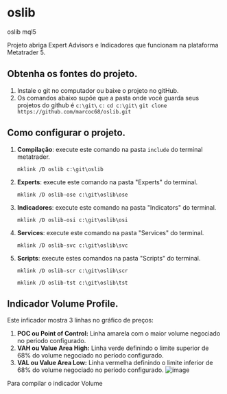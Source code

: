# oslib
 oslib mql5
 
 Projeto abriga Expert Advisors e Indicadores que funcionam na plataforma Metatrader 5.


## Obtenha os fontes do projeto.
1. Instale o git no computador ou baixe o projeto no gitHub.
2. Os comandos abaixo supõe que a pasta onde você guarda seus projetos do github é `c:\git\`
`c:`
`cd c:\git\`
`git clone https://github.com/marcoc68/oslib.git`

## Como configurar o projeto.
1. **Compilação**: execute este comando na pasta `include` do terminal metatrader.
   
    `mklink /D oslib c:\git\oslib`

2. **Experts**: execute este comando na pasta "Experts" do terminal.
   
   `mklink /D oslib-ose c:\git\oslib\ose`

3. **Indicadores**: execute este comando na pasta "Indicators" do terminal.
   
   `mklink /D oslib-osi c:\git\oslib\osi`

4. **Services**: execute este comando na pasta "Services" do terminal.
   
   `mklink /D oslib-svc c:\git\oslib\svc`

5. **Scripts**: execute estes comandos na pasta "Scripts" do terminal.
   
   `mklink /D oslib-scr c:\git\oslib\scr`
   
   `mklink /D oslib-tst c:\git\oslib\tst`

## Indicador Volume Profile.
Este inficador mostra 3 linhas no gráfico de preços:
1. **POC ou Point of Control:** Linha amarela com o maior volume negociado no periodo configurado. 
2. **VAH ou Value Area High:**  Linha verde definindo o limite superior de 68% do volume negociado no período configurado. 
3. **VAL ou Value Area Low:**   Linha vermelha definindo o limite inferior de 68% do volume negociado no período configurado. 
![image](https://user-images.githubusercontent.com/5843284/154157848-4298c217-b3a8-4717-9a7a-9e702c714f90.png)



Para compilar o indicador Volume 
